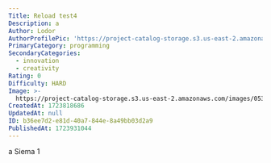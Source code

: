 ```yaml
---
Title: Reload test4
Description: a
Author: Lodor
AuthorProfilePic: 'https://project-catalog-storage.s3.us-east-2.amazonaws.com/images/pfp.png'
PrimaryCategory: programming
SecondaryCategories:
  - innovation
  - creativity
Rating: 0
Difficulty: HARD
Image: >-
  https://project-catalog-storage.s3.us-east-2.amazonaws.com/images/05354c19-a1f7-4d56-a2ba-bf82e6d29204.png
CreatedAt: 1723818686
UpdatedAt: null
ID: b36ee7d2-e81d-40a7-844e-8a49bb03d2a9
PublishedAt: 1723931044
---
```

a
Siema
1
